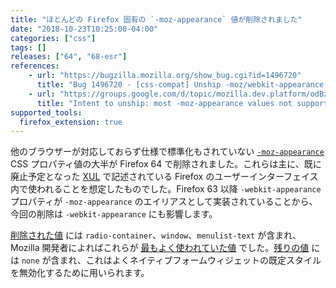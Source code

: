 ```yaml
---
title: "ほとんどの Firefox 固有の `-moz-appearance` 値が削除されました"
date: "2018-10-23T10:25:00-04:00"
categories: ["css"]
tags: []
releases: ["64", "68-esr"]
references:
    - url: "https://bugzilla.mozilla.org/show_bug.cgi?id=1496720"
      title: "Bug 1496720 - [css-compat] Unship -moz/webkit-appearance values not supported by other UAs / spec"
    - url: "https://groups.google.com/d/topic/mozilla.dev.platform/odBz2i8xnno/discussion"
      title: "Intent to unship: most -moz-appearance values not supported by other UAs / spec"
supported_tools:
  firefox_extension: true
---
```

他のブラウザーが対応しておらず仕様で標準化もされていない [`-moz-appearance`](https://developer.mozilla.org/docs/Web/CSS/appearance) CSS プロパティ値の大半が Firefox 64 で削除されました。これらは主に、既に廃止予定となった [XUL](https://developer.mozilla.org/docs/Mozilla/Tech/XUL) で記述されている Firefox のユーザーインターフェイス内で使われることを想定したものでした。Firefox 63 以降 `-webkit-appearance` プロパティが `-moz-appearance` のエイリアスとして実装されていることから、今回の削除は `-webkit-appearance` にも影響します。

[削除された値](https://hg.mozilla.org/try/diff/05e54dac9610/layout/style/test/test_non_content_accessible_values.html) には `radio-container`、`window`、`menulist-text` が含まれ、Mozilla 開発者によればこれらが [最もよく使われていた値](https://bugzilla.mozilla.org/show_bug.cgi?id=1496720#c14) でした。[残りの値](https://compat.spec.whatwg.org/#css-non-aliased) には `none` が含まれ、これはよくネイティブフォームウィジェットの既定スタイルを無効化するために用いられます。
